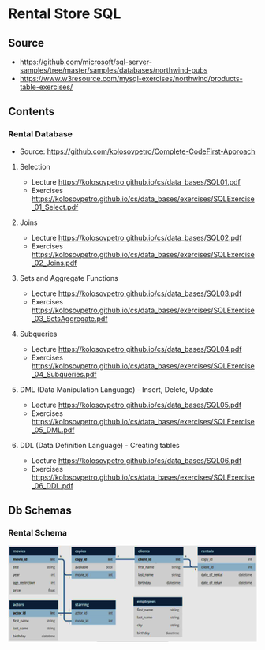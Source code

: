 # Rental Store SQL

## Source

- https://github.com/microsoft/sql-server-samples/tree/master/samples/databases/northwind-pubs
- https://www.w3resource.com/mysql-exercises/northwind/products-table-exercises/

## Contents

### Rental Database
- Source: https://github.com/kolosovpetro/Complete-CodeFirst-Approach

1. Selection
   * Lecture https://kolosovpetro.github.io/cs/data_bases/SQL01.pdf
   * Exercises https://kolosovpetro.github.io/cs/data_bases/exercises/SQLExercise_01_Select.pdf
   
1. Joins
   * Lecture https://kolosovpetro.github.io/cs/data_bases/SQL02.pdf
   * Exercises https://kolosovpetro.github.io/cs/data_bases/exercises/SQLExercise_02_Joins.pdf
   
1. Sets and Aggregate Functions
   * Lecture https://kolosovpetro.github.io/cs/data_bases/SQL03.pdf
   * Exercises https://kolosovpetro.github.io/cs/data_bases/exercises/SQLExercise_03_SetsAggregate.pdf
   
1. Subqueries
   * Lecture https://kolosovpetro.github.io/cs/data_bases/SQL04.pdf
   * Exercises https://kolosovpetro.github.io/cs/data_bases/exercises/SQLExercise_04_Subqueries.pdf
   
1. DML (Data Manipulation Language) - Insert, Delete, Update
   * Lecture https://kolosovpetro.github.io/cs/data_bases/SQL05.pdf
   * Exercises https://kolosovpetro.github.io/cs/data_bases/exercises/SQLExercise_05_DML.pdf
   
1. DDL (Data Definition Language) - Creating tables
   * Lecture https://kolosovpetro.github.io/cs/data_bases/SQL06.pdf
   * Exercises https://kolosovpetro.github.io/cs/data_bases/exercises/SQLExercise_06_DDL.pdf

## Db Schemas

### Rental Schema
![DbSchema2](/rental_schema.JPG)
